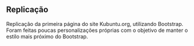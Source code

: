## Replicação

Replicação da primeira página do site Kubuntu.org, utilizando Bootstrap. Foram feitas poucas personalizações próprias com o objetivo de manter o estilo mais próximo do Bootstrap.